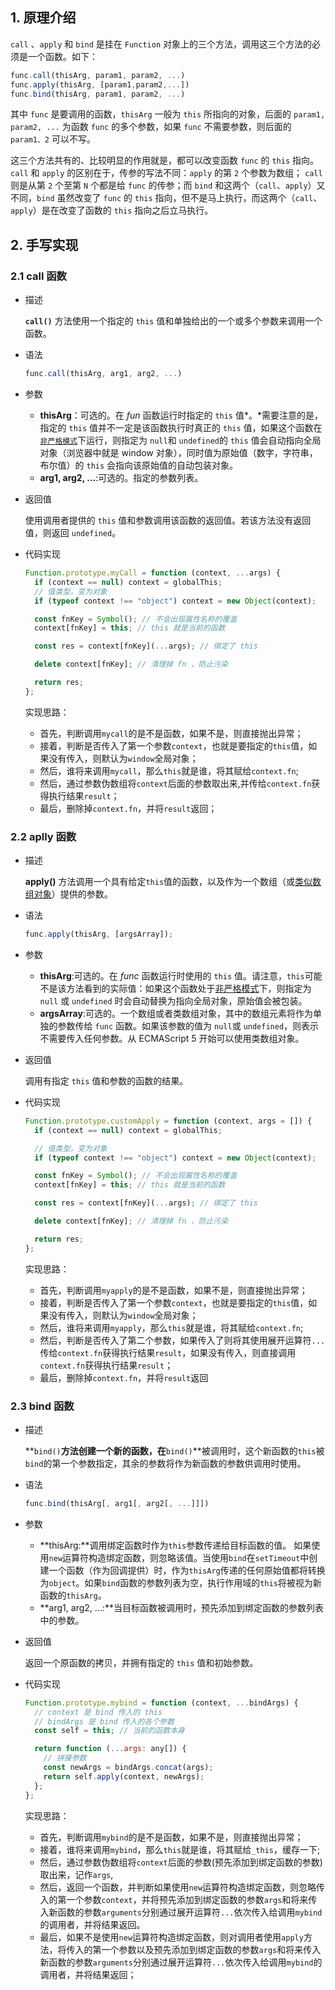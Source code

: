 ## 1. 原理介绍

`call` 、`apply` 和 `bind` 是挂在 `Function` 对象上的三个方法，调用这三个方法的必须是一个函数。如下：

```javascript
func.call(thisArg, param1, param2, ...)
func.apply(thisArg, [param1,param2,...])
func.bind(thisArg, param1, param2, ...)
```

其中 `func` 是要调用的函数，`thisArg` 一般为 `this` 所指向的对象，后面的 `param1, param2, ...` 为函数 `func` 的多个参数，如果 `func` 不需要参数，则后面的 `param1、2` 可以不写。

这三个方法共有的、比较明显的作用就是，都可以改变函数 `func` 的 `this` 指向。`call` 和 `apply` 的区别在于，传参的写法不同：`apply` 的第 `2` 个参数为数组； `call` 则是从第 `2` 个至第 `N` 个都是给 `func` 的传参；而 `bind` 和这两个（`call`、`apply`）又不同，`bind` 虽然改变了 `func` 的 `this` 指向，但不是马上执行，而这两个（`call`、`apply`）是在改变了函数的 `this` 指向之后立马执行。

## 2. 手写实现

### 2.1 call 函数

- 描述

  **`call()`** 方法使用一个指定的 `this` 值和单独给出的一个或多个参数来调用一个函数。

- 语法

  ```javascript
  func.call(thisArg, arg1, arg2, ...)
  ```

- 参数

  - **thisArg**：可选的。在 _fun_ 函数运行时指定的 `this` 值*。*需要注意的是，指定的 `this` 值并不一定是该函数执行时真正的 `this` 值，如果这个函数在[`非严格模式`](https://developer.mozilla.org/zh-CN/docs/Web/JavaScript/Reference/Strict_mode)下运行，则指定为 `null`和 `undefined`的 `this` 值会自动指向全局对象（浏览器中就是 window 对象），同时值为原始值（数字，字符串，布尔值）的 `this` 会指向该原始值的自动包装对象。
  - **arg1, arg2, ...**:可选的。指定的参数列表。

- 返回值

  使用调用者提供的 `this` 值和参数调用该函数的返回值。若该方法没有返回值，则返回 `undefined`。

- 代码实现

  ```javascript
  Function.prototype.myCall = function (context, ...args) {
    if (context == null) context = globalThis;
    // 值类型，变为对象
    if (typeof context !== "object") context = new Object(context); 

    const fnKey = Symbol(); // 不会出现属性名称的覆盖
    context[fnKey] = this; // this 就是当前的函数

    const res = context[fnKey](...args); // 绑定了 this

    delete context[fnKey]; // 清理掉 fn ，防止污染

    return res;
  };
  ```

  实现思路：

  - 首先，判断调用`mycall`的是不是函数，如果不是，则直接抛出异常；
  - 接着，判断是否传入了第一个参数`context`，也就是要指定的`this`值，如果没有传入，则默认为`window`全局对象；
  - 然后，谁将来调用`mycall`，那么`this`就是谁，将其赋给`context.fn`;
  - 然后，通过参数伪数组将`context`后面的参数取出来,并传给`context.fn`获得执行结果`result`；
  - 最后，删除掉`context.fn`，并将`result`返回；

### 2.2 aplly 函数

- 描述

  **apply()** 方法调用一个具有给定`this`值的函数，以及作为一个数组（或[类似数组对象](https://developer.mozilla.org/zh-CN/docs/Web/JavaScript/Guide/Indexed_collections##Working_with_array-like_objects)）提供的参数。

- 语法

  ```javascript
  func.apply(thisArg, [argsArray]);
  ```

- 参数

  - **thisArg**:可选的。在 _func_ 函数运行时使用的 `this` 值。请注意，`this`可能不是该方法看到的实际值：如果这个函数处于[非严格模式](https://developer.mozilla.org/zh-CN/docs/Web/JavaScript/Reference/Strict_mode)下，则指定为 `null` 或 `undefined` 时会自动替换为指向全局对象，原始值会被包装。
  - **argsArray**:可选的。一个数组或者类数组对象，其中的数组元素将作为单独的参数传给 `func` 函数。如果该参数的值为 `null`或 `undefined`，则表示不需要传入任何参数。从 ECMAScript 5 开始可以使用类数组对象。

- 返回值

  调用有指定 `this` 值和参数的函数的结果。

- 代码实现

  ```javascript
  Function.prototype.customApply = function (context, args = []) {
    if (context == null) context = globalThis;

    // 值类型，变为对象
    if (typeof context !== "object") context = new Object(context);

    const fnKey = Symbol(); // 不会出现属性名称的覆盖
    context[fnKey] = this; // this 就是当前的函数

    const res = context[fnKey](...args); // 绑定了 this

    delete context[fnKey]; // 清理掉 fn ，防止污染

    return res;
  };
  ```

  实现思路：

  - 首先，判断调用`myapply`的是不是函数，如果不是，则直接抛出异常；
  - 接着，判断是否传入了第一个参数`context`，也就是要指定的`this`值，如果没有传入，则默认为`window`全局对象；
  - 然后，谁将来调用`myapply`，那么`this`就是谁，将其赋给`context.fn`;
  - 然后，判断是否传入了第二个参数，如果传入了则将其使用展开运算符`...`传给`context.fn`获得执行结果`result`，如果没有传入，则直接调用`context.fn`获得执行结果`result`；
  - 最后，删除掉`context.fn`，并将`result`返回

### 2.3 bind 函数

- 描述

  **`bind()`**方法创建一个新的函数，在**`bind()`**被调用时，这个新函数的`this`被`bind`的第一个参数指定，其余的参数将作为新函数的参数供调用时使用。

- 语法

  ```javascript
  func.bind(thisArg[, arg1[, arg2[, ...]]])
  ```

- 参数

  - **thisArg:**调用绑定函数时作为`this`参数传递给目标函数的值。 如果使用`new`运算符构造绑定函数，则忽略该值。当使用`bind`在`setTimeout`中创建一个函数（作为回调提供）时，作为`thisArg`传递的任何原始值都将转换为`object`。如果`bind`函数的参数列表为空，执行作用域的`this`将被视为新函数的`thisArg`。
  - **arg1, arg2, ...:**当目标函数被调用时，预先添加到绑定函数的参数列表中的参数。

- 返回值

  返回一个原函数的拷贝，并拥有指定的 `this` 值和初始参数。

- 代码实现

  ```javascript
  Function.prototype.mybind = function (context, ...bindArgs) {
    // context 是 bind 传入的 this
    // bindArgs 是 bind 传入的各个参数
    const self = this; // 当前的函数本身

    return function (...args: any[]) {
      // 拼接参数
      const newArgs = bindArgs.concat(args);
      return self.apply(context, newArgs);
    };
  };
  ```

  实现思路：

  - 首先，判断调用`mybind`的是不是函数，如果不是，则直接抛出异常；
  - 接着，谁将来调用`mybind`，那么`this`就是谁，将其赋给`_this`，缓存一下;
  - 然后，通过参数伪数组将`context`后面的参数(预先添加到绑定函数的参数)取出来，记作`args`,
  - 然后，返回一个函数，并判断如果使用`new`运算符构造绑定函数，则忽略传入的第一个参数`context`，并将预先添加到绑定函数的参数`args`和将来传入新函数的参数`arguments`分别通过展开运算符`...`依次传入给调用`mybind`的调用者，并将结果返回。
  - 最后，如果不是使用`new`运算符构造绑定函数，则对调用者使用`apply`方法，将传入的第一个参数以及预先添加到绑定函数的参数`args`和将来传入新函数的参数`arguments`分别通过展开运算符`...`依次传入给调用`mybind`的调用者，并将结果返回；
